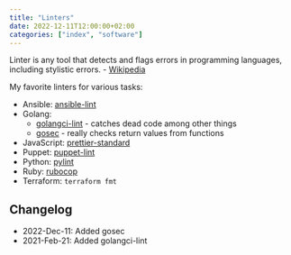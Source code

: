 ```yaml
---
title: "Linters"
date: 2022-12-11T12:00:00+02:00
categories: ["index", "software"]
---
```

Linter is any tool that detects and flags errors in programming languages, including stylistic errors. - [Wikipedia](https://en.wikipedia.org/wiki/Lint_(software))
<!--more-->
My favorite linters for various tasks:
* Ansible: [ansible-lint](https://github.com/willthames/ansible-lint)
* Golang:
  * [golangci-lint](https://github.com/golangci/golangci-lint) - catches dead code among other things
  * [gosec](https://github.com/securego/gosec) - really checks return values from functions
* JavaScript: [prettier-standard](https://www.npmjs.com/package/prettier-standard)
* Puppet: [puppet-lint](http://puppet-lint.com/)
* Python: [pylint](https://www.pylint.org/)
* Ruby: [rubocop](https://rubocop.readthedocs.io/en/latest/)
* Terraform: `terraform fmt`

## Changelog

* 2022-Dec-11: Added gosec
* 2021-Feb-21: Added golangci-lint
